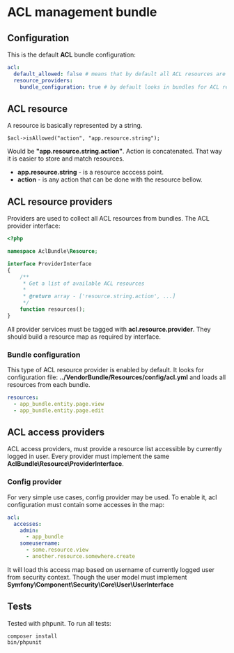 # ACL management bundle

## Configuration
This is the default **ACL** bundle configuration:

``` yaml
acl:
  default_allowed: false # means that by default all ACL resources are denied
  resource_providers:
    bundle_configuration: true # by default looks in bundles for ACL resources
```

## ACL resource
A resource is basically represented by a string.

    $acl->isAllowed("action", "app.resource.string");

Would be **"app.resource.string.action"**. Action is concatenated. That way
it is easier to store and match resources.

- **app.resource.string** - is a resource acccess point.
- **action** - is any action that can be done with the resource bellow.

## ACL resource providers
Providers are used to collect all ACL resources from bundles.
The ACL provider interface:

``` php
<?php

namespace AclBundle\Resource;

interface ProviderInterface
{
    /**
     * Get a list of available ACL resources
     *
     * @return array - ['resource.string.action', ...]
     */
    function resources();
}
```

All provider services must be tagged with **acl.resource.provider**. They should build
a resource map as required by interface.

### Bundle configuration
This type of ACL resource provider is enabled by default. It looks for configuration file:
**../VendorBundle/Resources/config/acl.yml** and loads all resources from each bundle.

```yaml
resources:
  - app_bundle.entity.page.view
  - app_bundle.entity.page.edit
```

## ACL access providers
ACL access providers, must provide a resource list accessible by currently logged in user.
Every provider must implement the same **AclBundle\Resource\ProviderInterface**.

### Config provider
For very simple use cases, config provider may be used. To enable it, acl configuration must contain
some accesses in the map:

``` yaml
acl:
  accesses:
    admin:
      - app_bundle
    someusername:
      - some.resource.view
      - another.resource.somewhere.create
```

It will load this access map based on username of currently logged user from security context.
Though the user model must implement **Symfony\Component\Security\Core\User\UserInterface**

## Tests
Tested with phpunit. To run all tests:

    composer install
    bin/phpunit


